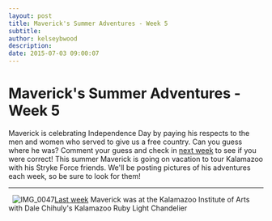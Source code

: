 ```yaml
---
layout: post
title: Maverick's Summer Adventures - Week 5
subtitle:
author: kelseybwood
description:
date: 2015-07-03 09:00:07
---
```


# Maverick's Summer Adventures - Week 5

Maverick is celebrating Independence Day by paying his respects to the men and women who served to give us a free country. Can you guess where he was? Comment your guess and check in [next week](/2015/07/10/mavericks-summer-adventures-week-6/) to see if you were correct! This summer Maverick is going on vacation to tour Kalamazoo with his Stryke Force friends. We'll be posting pictures of his adventures each week, so be sure to look for them!

* * *

  ![IMG_0047](/wp-content/uploads/2015/06/IMG_0047-225x300.jpg)[Last week](http://strykeforce.org/2015/06/26/mavericks-summer-adventures-week-4/) Maverick was at the Kalamazoo Institute of Arts with Dale Chihuly's Kalamazoo Ruby Light Chandelier
